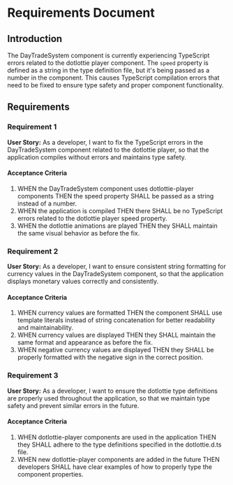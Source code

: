 # Requirements Document

## Introduction

The DayTradeSystem component is currently experiencing TypeScript errors related to the dotlottie player component. The `speed` property is defined as a string in the type definition file, but it's being passed as a number in the component. This causes TypeScript compilation errors that need to be fixed to ensure type safety and proper component functionality.

## Requirements

### Requirement 1

**User Story:** As a developer, I want to fix the TypeScript errors in the DayTradeSystem component related to the dotlottie player, so that the application compiles without errors and maintains type safety.

#### Acceptance Criteria

1. WHEN the DayTradeSystem component uses dotlottie-player components THEN the speed property SHALL be passed as a string instead of a number.
2. WHEN the application is compiled THEN there SHALL be no TypeScript errors related to the dotlottie player speed property.
3. WHEN the dotlottie animations are played THEN they SHALL maintain the same visual behavior as before the fix.

### Requirement 2

**User Story:** As a developer, I want to ensure consistent string formatting for currency values in the DayTradeSystem component, so that the application displays monetary values correctly and consistently.

#### Acceptance Criteria

1. WHEN currency values are formatted THEN the component SHALL use template literals instead of string concatenation for better readability and maintainability.
2. WHEN currency values are displayed THEN they SHALL maintain the same format and appearance as before the fix.
3. WHEN negative currency values are displayed THEN they SHALL be properly formatted with the negative sign in the correct position.

### Requirement 3

**User Story:** As a developer, I want to ensure the dotlottie type definitions are properly used throughout the application, so that we maintain type safety and prevent similar errors in the future.

#### Acceptance Criteria

1. WHEN dotlottie-player components are used in the application THEN they SHALL adhere to the type definitions specified in the dotlottie.d.ts file.
2. WHEN new dotlottie-player components are added in the future THEN developers SHALL have clear examples of how to properly type the component properties.